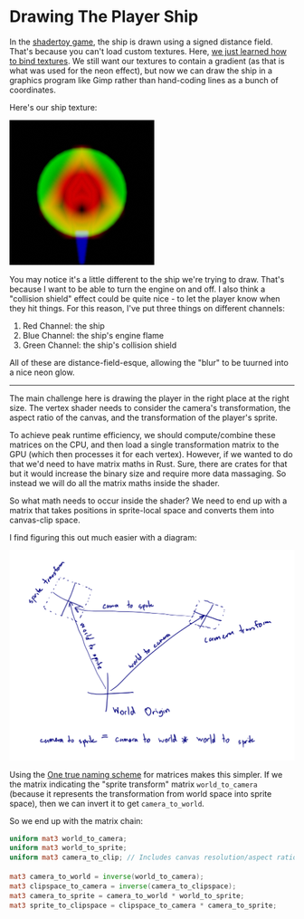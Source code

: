# Drawing The Player Ship

In the [shadertoy game](https://www.shadertoy.com/view/WlScWd), the 
ship is drawn using a signed distance field. That's because you can't 
load custom textures. Here, [we just learned how to bind 
textures](../binding_textures/index.md).
We still want our textures to contain a gradient (as that is what was used
for the neon effect), but now we can draw the ship in a graphics program
like Gimp rather than hand-coding lines as a bunch of coordinates.

Here's our ship texture:

![Player Ship Texture](./src/resources/ship.png)

You may notice it's a little different to the ship we're trying to draw.
That's because I want to be able to turn the engine on and off. I also
think a "collision shield" effect could be quite nice - to let the player
know when they hit things. For this reason, I've put three things on
different channels:

1) Red Channel: the ship
2) Blue Channel: the ship's engine flame
3) Green Channel: the ship's collision shield

All of these are distance-field-esque, allowing the "blur" to be tuurned
into a nice neon glow.

-------------------------------------------------
The main challenge here is drawing the player in the right place at
the right size. The vertex shader needs to consider the camera's 
transformation, the aspect ratio of the canvas, and the
transformation of the player's sprite.

To achieve peak runtime efficiency, we should compute/combine these 
matrices on the CPU, and then load a single transformation matrix to 
the GPU (which then processes it for each vertex). However, if we 
wanted to do that we'd need to have matrix maths in Rust. Sure, there 
are crates for that but it would increase the binary size and require 
more data massaging. So instead we will do all the matrix maths inside
the shader.

So what math needs to occur inside the shader? We need to end up with
a matrix that takes positions in sprite-local space and converts them
into canvas-clip space.

I find figuring this out much easier with a diagram:

![Diagram of transforms](./sprite_transform.svg)

Using the [One true naming 
scheme](https://www.sebastiansylvan.com/post/matrix_naming_convention/) 
for matrices makes this simpler. If we the matrix indicating the 
"sprite transform" matrix `world_to_camera` (because it represents the 
transformation from world space into sprite space), then we can invert 
it to get `camera_to_world`.

So we end up with the matrix chain:
```glsl
uniform mat3 world_to_camera;
uniform mat3 world_to_sprite;
uniform mat3 camera_to_clip; // Includes canvas resolution/aspect ratio

mat3 camera_to_world = inverse(world_to_camera);
mat3 clipspace_to_camera = inverse(camera_to_clipspace);
mat3 camera_to_sprite = camera_to_world * world_to_sprite;
mat3 sprite_to_clipspace = clipspace_to_camera * camera_to_sprite;
```


<canvas id="swoop_drawing_the_player"></canvas>
